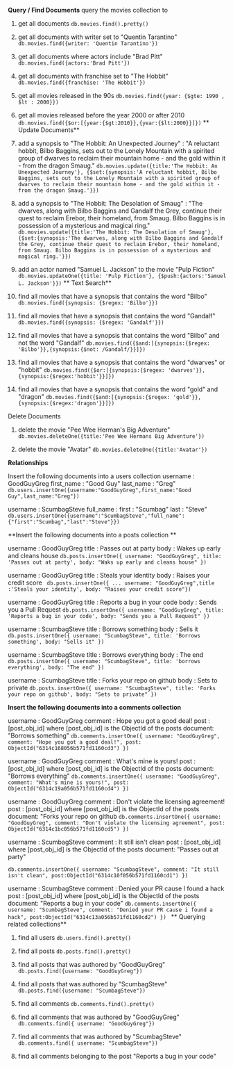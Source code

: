**Query / Find Documents**
query the movies collection to

1. get all documents
`db.movies.find().pretty()`

2. get all documents with writer set to "Quentin Tarantino"
` db.movies.find({writer: 'Quentin Tarantino'})`

3. get all documents where actors include "Brad Pitt"
`db.movies.find({actors:'Brad Pitt'})`

4. get all documents with franchise set to "The Hobbit"
` db.movies.find({franchise: 'The Hobbit'})`

5. get all movies released in the 90s
`db.movies.find({year: {$gte: 1990 , $lt : 2000}})`

6. get all movies released before the year 2000 or after 2010
`db.movies.find({$or:[{year:{$gt:2010}},{year:{$lt:2000}}]})`
**
Update Documents**
1. add a synopsis to "The Hobbit: An Unexpected Journey" : "A reluctant hobbit, Bilbo Baggins, sets out to the Lonely Mountain with a spirited group of dwarves to reclaim their mountain home - and the gold within it - from the dragon Smaug."
`db.movies.update({title:'The Hobbit: An Unexpected Journey'}, {$set:{synopsis:'A reluctant hobbit, Bilbo Baggins, sets out to the Lonely Mountain with a spirited group of dwarves to reclaim their mountain home - and the gold within it - from the dragon Smaug.'}})`

2. add a synopsis to "The Hobbit: The Desolation of Smaug" : "The dwarves, along with Bilbo Baggins and Gandalf the Grey, continue their quest to reclaim Erebor, their homeland, from Smaug. Bilbo Baggins is in possession of a mysterious and magical ring."
`db.movies.update({title:'The Hobbit: The Desolation of Smaug'}, {$set:{synopsis:'The dwarves, along with Bilbo Baggins and Gandalf the Grey, continue their quest to reclaim Erebor, their homeland, from Smaug. Bilbo Baggins is in possession of a mysterious and magical ring.'}})
`
3. add an actor named "Samuel L. Jackson" to the movie "Pulp Fiction"
 `db.movies.updateOne({title: 'Pulp Fiction'}, {$push:{actors:'Samuel L. Jackson'}})`
 **
 Text Search**
1. find all movies that have a synopsis that contains the word "Bilbo"
`db.movies.find({synopsis: {$regex: 'Bilbo'}})`

2. find all movies that have a synopsis that contains the word "Gandalf"
`db.movies.find({synopsis: {$regex: 'Gandalf'}})`

3. find all movies that have a synopsis that contains the word "Bilbo" and not the word "Gandalf"
 `db.movies.find({$and:[{synopsis:{$regex: 'Bilbo'}},{synopsis:{$not: /Gandalf/}}]})
`
4. find all movies that have a synopsis that contains the word "dwarves" or "hobbit"
`db.movies.find({$or:[{synopsis:{$regex: 'dwarves'}},{synopsis:{$regex:'hobbit'}}]})`

5. find all movies that have a synopsis that contains the word "gold" and "dragon"
`db.movies.find({$and:[{synopsis:{$regex: 'gold'}},{synopsis:{$regex:'dragon'}}]})`

Delete Documents
1. delete the movie "Pee Wee Herman's Big Adventure"
`db.movies.deleteOne({title:'Pee Wee Hermans Big Adventure'})`

2. delete the movie "Avatar"
`db.movies.deleteOne({title:'Avatar'})`

**Relationships**

Insert the following documents into a users collection 
username : GoodGuyGreg first_name : "Good Guy" last_name : "Greg" 
`db.users.insertOne({username:"GoodGuyGreg",first_name:"Good Guy",last_name:"Greg"})`
     
username : ScumbagSteve full_name : first : "Scumbag" last : "Steve"
`db.users.insertOne({username":"ScumbagSteve","full_name":{"first":"Scumbag","last":"Steve"}})`


**Insert the following documents into a posts collection **

username : GoodGuyGreg title : Passes out at party body : Wakes up early and cleans house
`db.posts.insertOne({ username: "GoodGuyGreg", title: 'Passes out at party', body: "Waks up early and cleans house" })`

username : GoodGuyGreg title : Steals your identity body : Raises your credit score 
   ` db.posts.insertOne({
... username: "GoodGuyGreg",title :'Steals your identity', body: "Raises your credit score"})`

username : GoodGuyGreg title : Reports a bug in your code body : Sends you a Pull Request
`db.posts.insertOne({ username: "GoodGuyGreg", title: 'Reports a bug in your code', body: "Sends you a Pull Request" })
`

 username : ScumbagSteve title : Borrows something body : Sells it 
`db.posts.insertOne({ username: "ScumbagSteve", title: 'Borrows something', body: "Sells it" })`

username : ScumbagSteve title : Borrows everything body : The end 
`db.posts.insertOne({ username: "ScumbagSteve", title: 'borrows everything', body: "The end" })`

username : ScumbagSteve title : Forks your repo on github body : Sets to private
`db.posts.insertOne({ username: "ScumbagSteve", title: 'Forks your repo on github', body: "Sets to private" })`


**Insert the following documents into a comments collection**

username : GoodGuyGreg comment : Hope you got a good deal! post : [post_obj_id]
where [post_obj_id] is the ObjectId of the posts document: "Borrows something"
`db.comments.insertOne({ username: "GoodGuyGreg", comment: "Hope you got a good deal!", post: ObjectId("6314c168056b571fd1160cd3") })`


username : GoodGuyGreg comment : What's mine is yours! post : [post_obj_id]
where [post_obj_id] is the ObjectId of the posts document: "Borrows everything"
`db.comments.insertOne({ username: "GoodGuyGreg", comment: "What's mine is yours!", post: ObjectId("6314c19a056b571fd1160cd4") })`


username : GoodGuyGreg comment : Don't violate the licensing agreement! post : [post_obj_id]
where [post_obj_id] is the ObjectId of the posts document: "Forks your repo on github
`db.comments.insertOne({ username: "GoodGuyGreg", comment: "Don't violate the licensing agreement", post: ObjectId("6314c1bc056b571fd1160cd5") })
`

username : ScumbagSteve comment : It still isn't clean post : [post_obj_id]
where [post_obj_id] is the ObjectId of the posts document: "Passes out at party"

`db.comments.insertOne({ username: "ScumbagSteve", comment: "It still isn't clean", post:ObjectId("6314c10f056b571fd1160cd1") })
`

username : ScumbagSteve comment : Denied your PR cause I found a hack post : [post_obj_id]
where [post_obj_id] is the ObjectId of the posts document: "Reports a bug in your code"
`db.comments.insertOne({ username: "ScumbagSteve", comment: "Denied your PR cause i found a hack", post:ObjectId("6314c13a056b571fd1160cd2") })
`
**
Querying related collections**
1. find all users
`db.users.find().pretty()`

2. find all posts
 `db.posts.find().pretty()`

3. find all posts that was authored by "GoodGuyGreg"
`db.posts.find({username: "GoodGuyGreg"})`

4. find all posts that was authored by "ScumbagSteve"
`db.posts.find({username: "ScumbagSteve"})`

5. find all comments
`db.comments.find().pretty()`

6. find all comments that was authored by "GoodGuyGreg"
`db.comments.find({ username: "GoodGuyGreg"})`

7. find all comments that was authored by "ScumbagSteve"
`db.comments.find({ username: "ScumbagSteve"})`

8. find all comments belonging to the post "Reports a bug in your code"

